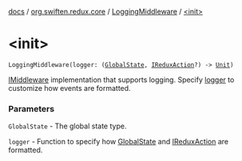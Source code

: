 [docs](../../index.md) / [org.swiften.redux.core](../index.md) / [LoggingMiddleware](index.md) / [&lt;init&gt;](./-init-.md)

# &lt;init&gt;

`LoggingMiddleware(logger: (`[`GlobalState`](index.md#GlobalState)`, `[`IReduxAction`](../-i-redux-action.md)`?) -> `[`Unit`](https://kotlinlang.org/api/latest/jvm/stdlib/kotlin/-unit/index.html)`)`

[IMiddleware](../-i-middleware.md) implementation that supports logging. Specify [logger](logger.md) to customize how events
are formatted.

### Parameters

`GlobalState` - The global state type.

`logger` - Function to specify how [GlobalState](index.md#GlobalState) and [IReduxAction](../-i-redux-action.md) are formatted.